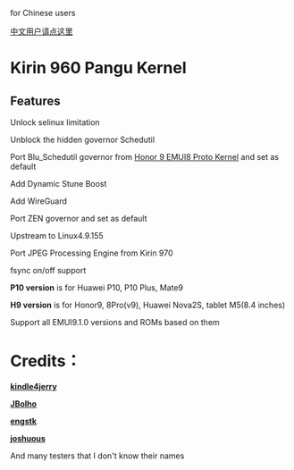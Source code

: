 for Chinese users

[中文用户请点这里](http://gitee.com/maimaiguanfan/Pangu9.1EROFS)

Kirin 960 Pangu Kernel
===
Features
---
Unlock selinux limitation

Unblock the hidden governor Schedutil

Port Blu_Schedutil governor from [Honor 9 EMUI8 Proto Kernel](http://github.com/JBolho/Proto) and set as default

Add Dynamic Stune Boost

Add WireGuard

Port ZEN governor and set as default

Upstream to Linux4.9.155

Port JPEG Processing Engine from Kirin 970

fsync on/off support


 **P10 version** is for Huawei P10, P10 Plus, Mate9

 **H9 version** is for Honor9, 8Pro(v9), Huawei Nova2S, tablet M5(8.4 inches) 

 Support all EMUI9.1.0 versions and ROMs based on them

Credits：
===
[ **kindle4jerry** ](http://github.com/kindle4jerry)

[ **JBolho** ](http://github.com/JBolho)

[ **engstk** ](https://github.com/engstk)

[ **joshuous** ](http://github.com/joshuous/)

And many testers that I don't know their names
